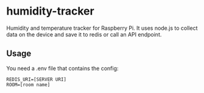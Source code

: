 # humidity-tracker
Humidity and temperature tracker for Raspberry Pi. It uses node.js to collect data on the device and save it to redis or call an API endpoint.

## Usage
You need a .env file that contains the config:
```env
REDIS_URI=[SERVER URI]
ROOM=[room name]
```
